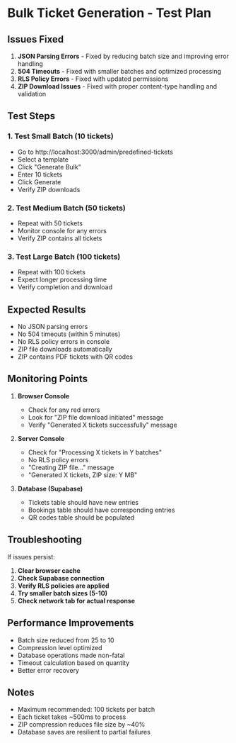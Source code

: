 # Bulk Ticket Generation - Test Plan

## Issues Fixed

1. **JSON Parsing Errors** - Fixed by reducing batch size and improving error handling
2. **504 Timeouts** - Fixed with smaller batches and optimized processing
3. **RLS Policy Errors** - Fixed with updated permissions
4. **ZIP Download Issues** - Fixed with proper content-type handling and validation

## Test Steps

### 1. Test Small Batch (10 tickets)
- Go to http://localhost:3000/admin/predefined-tickets
- Select a template
- Click "Generate Bulk"
- Enter 10 tickets
- Click Generate
- Verify ZIP downloads

### 2. Test Medium Batch (50 tickets)
- Repeat with 50 tickets
- Monitor console for any errors
- Verify ZIP contains all tickets

### 3. Test Large Batch (100 tickets)
- Repeat with 100 tickets
- Expect longer processing time
- Verify completion and download

## Expected Results

- No JSON parsing errors
- No 504 timeouts (within 5 minutes)
- No RLS policy errors in console
- ZIP file downloads automatically
- ZIP contains PDF tickets with QR codes

## Monitoring Points

1. **Browser Console**
   - Check for any red errors
   - Look for "ZIP file download initiated" message
   - Verify "Generated X tickets successfully" message

2. **Server Console**
   - Check for "Processing X tickets in Y batches"
   - No RLS policy errors
   - "Creating ZIP file..." message
   - "Generated X tickets, ZIP size: Y MB"

3. **Database (Supabase)**
   - Tickets table should have new entries
   - Bookings table should have corresponding entries
   - QR codes table should be populated

## Troubleshooting

If issues persist:

1. **Clear browser cache**
2. **Check Supabase connection**
3. **Verify RLS policies are applied**
4. **Try smaller batch sizes (5-10)**
5. **Check network tab for actual response**

## Performance Improvements

- Batch size reduced from 25 to 10
- Compression level optimized
- Database operations made non-fatal
- Timeout calculation based on quantity
- Better error recovery

## Notes

- Maximum recommended: 100 tickets per batch
- Each ticket takes ~500ms to process
- ZIP compression reduces file size by ~40%
- Database saves are resilient to partial failures